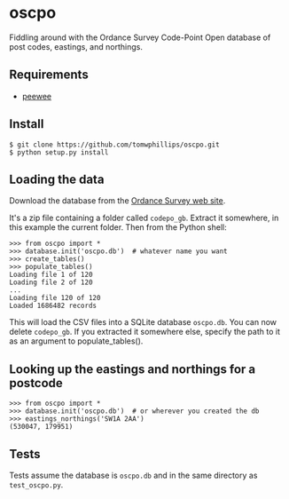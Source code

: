 # oscpo
Fiddling around with the Ordance Survey Code-Point Open database of post codes, eastings, and northings.

## Requirements
* [peewee](https://github.com/coleifer/peewee)

## Install

```
$ git clone https://github.com/tomwphillips/oscpo.git
$ python setup.py install
```

## Loading the data

Download the database from the [Ordance Survey web site](https://www.ordnancesurvey.co.uk/business-and-government/products/code-point-open.html).

It's a zip file containing a folder called `codepo_gb`. Extract it somewhere, in this example the current folder. Then from the Python shell:

```
>>> from oscpo import *
>>> database.init('oscpo.db')  # whatever name you want
>>> create_tables()
>>> populate_tables()
Loading file 1 of 120
Loading file 2 of 120
...
Loading file 120 of 120
Loaded 1686482 records
```

This will load the CSV files into a SQLite database `oscpo.db`. You can now delete `codepo_gb`. If you extracted it somewhere else, specify the path to it as an argument to populate_tables().

## Looking up the eastings and northings for a postcode

```
>>> from oscpo import *
>>> database.init('oscpo.db')  # or wherever you created the db
>>> eastings_northings('SW1A 2AA')
(530047, 179951)
```

## Tests

Tests assume the database is `oscpo.db` and in the same directory as `test_oscpo.py`.